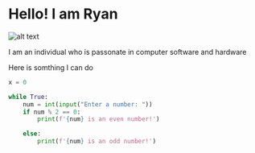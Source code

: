 # Hello! I am Ryan 
![alt text](https://media.tenor.com/Jojpr9QgMLoAAAAd/maxwell-maxwell-spin.gif)

I am an individual who is passonate in computer software and hardware 

Here is somthing I can do

```py
x = 0

while True:
    num = int(input("Enter a number: "))
    if num % 2 == 0:
        print(f'{num} is an even number!')

    else:
        print(f'{num} is an odd number!')
```


